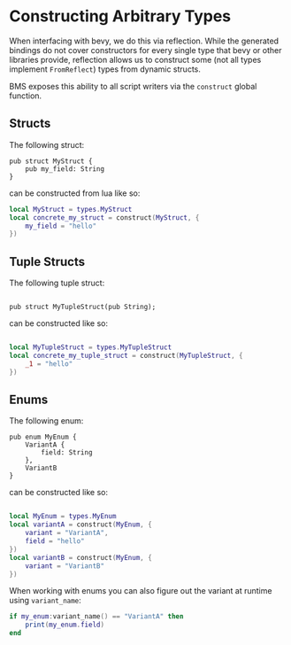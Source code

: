 # Constructing Arbitrary Types

When interfacing with bevy, we do this via reflection.
While the generated bindings do not cover constructors for every single type that bevy or other libraries provide, reflection allows us to construct some (not all types implement `FromReflect`) types from dynamic structs.

BMS exposes this ability to all script writers via the `construct` global function.


## Structs

The following struct:
```rust,ignore
pub struct MyStruct {
    pub my_field: String
}
```

can be constructed from lua like so:
```lua
local MyStruct = types.MyStruct
local concrete_my_struct = construct(MyStruct, {
    my_field = "hello"
})
```

## Tuple Structs
The following tuple struct:
```rust,ignore

pub struct MyTupleStruct(pub String);
```

can be constructed like so:
```lua

local MyTupleStruct = types.MyTupleStruct
local concrete_my_tuple_struct = construct(MyTupleStruct, {
    _1 = "hello"
})
```

## Enums
The following enum:
```rust,ignore
pub enum MyEnum {
    VariantA {
        field: String
    },
    VariantB
}
```

can be constructed like so:
```lua

local MyEnum = types.MyEnum
local variantA = construct(MyEnum, {
    variant = "VariantA",
    field = "hello"
})
local variantB = construct(MyEnum, {
    variant = "VariantB"
})
```

When working with enums you can also figure out the variant at runtime using `variant_name`:

```lua
if my_enum:variant_name() == "VariantA" then
    print(my_enum.field)
end
```